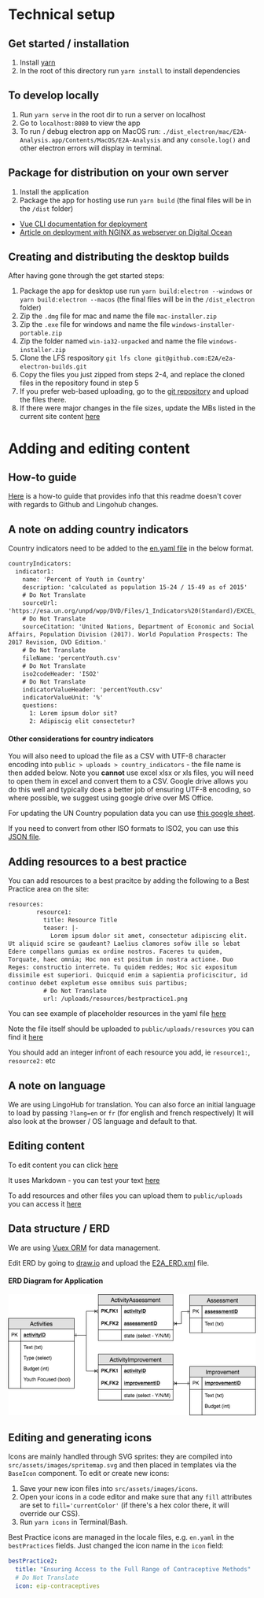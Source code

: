 # Technical setup
## Get started / installation
1) Install [yarn](https://yarnpkg.com/lang/en/)
2) In the root of this directory run `yarn install` to install dependencies

## To develop locally
1) Run `yarn serve` in the root dir to run a server on localhost
2) Go to `localhost:8080` to view the app
3) To run / debug electron app on MacOS run: `./dist_electron/mac/E2A-Analysis.app/Contents/MacOS/E2A-Analysis` and any `console.log()` and other electron errors will display in terminal.

## Package for distribution on your own server
1) Install the application
2) Package the app for hosting use run `yarn build` (the final files will be in the `/dist` folder)
- [Vue CLI documentation for deployment](https://cli.vuejs.org/guide/deployment.html#general-guidelines)
- [Article on deployment with NGINX as webserver on Digital Ocean](https://medium.com/@Web_Bailey/deploy-a-vuejs-app-with-digitalocean-fd6e7af07e40)

## Creating and distributing the desktop builds
After having gone through the get started steps:
1) Package the app for desktop use run `yarn build:electron --windows` or `yarn build:electron --macos` (the final files will be in the `/dist_electron` folder)
2) Zip the `.dmg` file for mac and name the file `mac-installer.zip`
3) Zip the `.exe` file for windows and name the file `windows-installer-portable.zip`
4) Zip the folder named `win-ia32-unpacked` and name the file `windows-installer.zip`
5) Clone the LFS respository `git lfs clone git@github.com:E2A/e2a-electron-builds.git`
6) Copy the files you just zipped from steps 2-4, and replace the cloned files in the repository found in step 5
7) If you prefer web-based uploading, go to the [git repository](https://github.com/E2A/e2a-electron-builds) and upload the files there.
8) If there were major changes in the file sizes, update the MBs listed in the current site content [here](https://github.com/E2A/e2a-cip/blob/master/src/locales/en.yaml)

# Adding and editing content
## How-to guide
[Here](e2a-cip/public/uploads/Github_LingoHub_How-to.pdf) is a how-to guide that provides info that this readme doesn't cover with regards to Github and Lingohub changes.

## A note on adding country indicators
Country indicators need to be added to the [en.yaml file](https://github.com/E2A/e2a-cip/blob/master/src/locales/en.yaml) in the below format.

```
countryIndicators:
  indicator1:
    name: 'Percent of Youth in Country'
    description: 'calculated as population 15-24 / 15-49 as of 2015'
    # Do Not Translate
    sourceUrl: 'https://esa.un.org/unpd/wpp/DVD/Files/1_Indicators%20(Standard)/EXCEL_FILES/1_Population/WPP2017_POP_F15_1_ANNUAL_POPULATION_BY_AGE_BOTH_SEXES.xlsx'
    # Do Not Translate
    sourceCitation: 'United Nations, Department of Economic and Social Affairs, Population Division (2017). World Population Prospects: The 2017 Revision, DVD Edition.'
    # Do Not Translate
    fileName: 'percentYouth.csv'
    # Do Not Translate
    iso2codeHeader: 'ISO2'
    # Do Not Translate
    indicatorValueHeader: 'percentYouth.csv'
    indicatorValueUnit: '%'
    questions:
      1: Lorem ipsum dolor sit?
      2: Adipiscig elit consectetur?
```

#### Other considerations for country indicators
You will also need to upload the file as a CSV with UTF-8 character encoding into `public > uploads > country_indicators` - the file name is then added below. Note you **cannot** use excel xlsx or xls files, you will need to open them in excel and convert them to a CSV. Google drive allows you do this well and typically does a better job of ensuring UTF-8 encoding, so where possible, we suggest using google drive over MS Office.

For updating the UN Country population data you can use [this google sheet](https://docs.google.com/spreadsheets/d/1yN2Hig0MdTjzm5HyyYcJ6Nopc3X42qD8pNE0iXxAjVc/edit).

If you need to convert from other ISO formats to ISO2, you can use this [JSON file](https://github.com/E2A/e2a-cip/blob/master/src/authorities/country-conversion-table.json).

## Adding resources to a best practice 
You can add resources to a best pracitce by adding the following to a Best Practice area on the site:

```
resources:
        resource1:
          title: Resource Title
          teaser: |-
            Lorem ipsum dolor sit amet, consectetur adipiscing elit. Ut aliquid scire se gaudeant? Laelius clamores sofòw ille so lebat Edere compellans gumias ex ordine nostros. Faceres tu quidem, Torquate, haec omnia; Hoc non est positum in nostra actione. Duo Reges: constructio interrete. Tu quidem reddes; Hoc sic expositum dissimile est superiori. Quicquid enim a sapientia proficiscitur, id continuo debet expletum esse omnibus suis partibus;
          # Do Not Translate
          url: /uploads/resources/bestpractice1.png
```

You can see example of placeholder resources in the yaml file [here](https://github.com/E2A/e2a-cip/blob/69981e8de7eab0dcbe39560029e555d7a650e0c8/src/locales/en.yaml#L250)

Note the file itself should be uploaded to `public/uploads/resources` you can find it [here](https://github.com/E2A/e2a-cip/tree/master/public/uploads/resources)

You should add an integer infront of each resource you add, ie `resource1:`, `resource2:` etc

## A note on language
We are using LingoHub for translation.
You can also force an initial language to load by passing `?lang=en` or `fr` (for english and french respectively)
It will also look at the browser / OS language and default to that.

## Editing content
To edit content you can click [here](https://github.com/E2A/e2a-cip/blob/master/src/locales/en.yaml)

It uses Markdown - you can test your text [here](http://miaolz123.github.io/vue-markdown/)

To add resources and other files you can upload them to `public/uploads` you can access it [here](https://github.com/E2A/e2a-cip/tree/master/public/uploads)

## Data structure / ERD
We are using [Vuex ORM](https://vuex-orm.github.io/vuex-orm/) for data management.

Edit ERD by going to [draw.io](https://draw.io) and upload the [E2A_ERD.xml](/docs/E2A_ERD.xml) file.

#### ERD Diagram for Application
![ERD](docs/E2A_ERD.png)

## Editing and generating icons
Icons are mainly handled through SVG sprites: they are compiled into `src/assets/images/spritemap.svg` and then placed in templates via the `BaseIcon` component. To edit or create new icons:

1. Save your new icon files into `src/assets/images/icons`.
2. Open your icons in a code editor and make sure that any `fill` attributes are set to `fill='currentColor'` (if there's a hex color there, it will override our CSS).
3. Run `yarn icons` in Terminal/Bash.

Best Practice icons are managed in the locale files, e.g. `en.yaml` in the `bestPractices` fields. Just changed the icon name in the `icon` field:

```yaml
bestPractice2:
  title: "Ensuring Access to the Full Range of Contraceptive Methods"
  # Do Not Translate
  icon: eip-contraceptives
```
